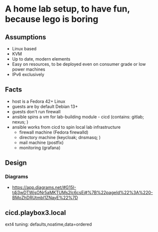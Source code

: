 # A home lab setup, to have fun, because lego is boring

## Assumptions

* Linux based
* KVM
* Up to date, modern elements
* Easy on resources, to be deployed even on consumer grade or low power machines
* IPv6 exclusively

## Facts

* host is a Fedora 42+ Linux
* guests are by default Debian 13+
* guests don't run firewall
* ansible spins a vm for lab-building module - cicd (contains: gitlab; nexus; )
* ansible works from cicd to spin local lab infrastructure
  * firewall machine (Fedora firewalld)
  * directory machine (keycloak; dnsmasq; )
  * mail machine (postfix)
  * monitoring (grafana)

## Design

### Diagrams

* https://app.diagrams.net/#G15I-t4j3wDTWjsONr5aMKTUMs2lc6csEj#%7B%22pageId%22%3A%220-BMoZhDRUtmbl1ZNayE%22%7D

## cicd.playbox3.local

ext4 tuning: defaults,noatime,data=ordered
